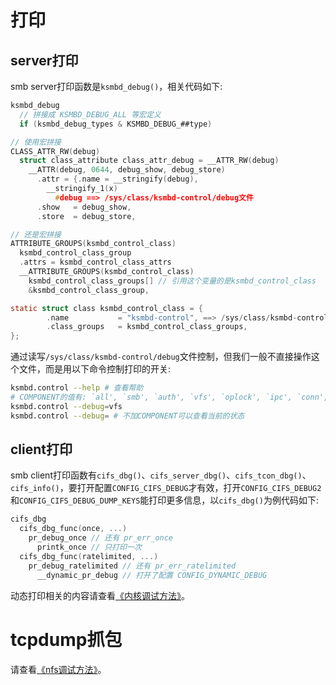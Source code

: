 # 打印

## server打印

smb server打印函数是`ksmbd_debug()`，相关代码如下:
```c
ksmbd_debug
  // 拼接成 KSMBD_DEBUG_ALL 等宏定义
  if (ksmbd_debug_types & KSMBD_DEBUG_##type)

// 使用宏拼接
CLASS_ATTR_RW(debug)
  struct class_attribute class_attr_debug = __ATTR_RW(debug)
    __ATTR(debug, 0644, debug_show, debug_store)
      .attr = {.name = __stringify(debug),
        __stringify_1(x)
          #debug ==> /sys/class/ksmbd-control/debug文件
      .show   = debug_show,
      .store  = debug_store,

// 还是宏拼接
ATTRIBUTE_GROUPS(ksmbd_control_class)
  ksmbd_control_class_group
  .attrs = ksmbd_control_class_attrs
  __ATTRIBUTE_GROUPS(ksmbd_control_class)
    ksmbd_control_class_groups[] // 引用这个变量的是ksmbd_control_class
    &ksmbd_control_class_group,

static struct class ksmbd_control_class = {
        .name           = "ksmbd-control", ==> /sys/class/ksmbd-control/目录
        .class_groups   = ksmbd_control_class_groups,
};
```

通过读写`/sys/class/ksmbd-control/debug`文件控制，但我们一般不直接操作这个文件，而是用以下命令控制打印的开关:
```sh
ksmbd.control --help # 查看帮助
# COMPONENT的值有: `all', `smb', `auth', `vfs', `oplock', `ipc', `conn', or `rdma'
ksmbd.control --debug=vfs
ksmbd.control --debug= # 不加COMPONENT可以查看当前的状态
```

## client打印

smb client打印函数有`cifs_dbg()`、`cifs_server_dbg()`、`cifs_tcon_dbg()`、`cifs_info()`，要打开配置`CONFIG_CIFS_DEBUG`才有效，打开`CONFIG_CIFS_DEBUG2`和`CONFIG_CIFS_DEBUG_DUMP_KEYS`能打印更多信息，以`cifs_dbg()`为例代码如下:
```c
cifs_dbg
  cifs_dbg_func(once, ...)
    pr_debug_once // 还有 pr_err_once
      printk_once // 只打印一次
  cifs_dbg_func(ratelimited, ...)
    pr_debug_ratelimited // 还有 pr_err_ratelimited
      __dynamic_pr_debug // 打开了配置 CONFIG_DYNAMIC_DEBUG
```

动态打印相关的内容请查看[《内核调试方法》](https://chenxiaosong.com/courses/kernel/kernel-debug.html)。

# tcpdump抓包

请查看[《nfs调试方法》](https://chenxiaosong.com/courses/nfs/nfs-debug.html)。